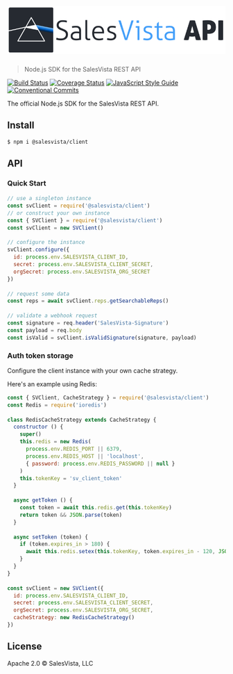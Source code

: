 # ![@salesvista/client](logo.png)

> Node.js SDK for the SalesVista REST API

[![Build Status](https://travis-ci.com/SalesVista/api-client-node.svg?branch=master)](https://travis-ci.com/SalesVista/api-client-node)
[![Coverage Status](https://coveralls.io/repos/github/SalesVista/api-client-node/badge.svg?branch=master)](https://coveralls.io/github/SalesVista/api-client-node?branch=master)
[![JavaScript Style Guide](https://img.shields.io/badge/code_style-standard-brightgreen.svg)](https://standardjs.com)
[![Conventional Commits](https://img.shields.io/badge/Conventional%20Commits-1.0.0-yellow.svg)](https://conventionalcommits.org)

The official Node.js SDK for the SalesVista REST API.

## Install

```console
$ npm i @salesvista/client
```

## API

### Quick Start

```js
// use a singleton instance
const svClient = require('@salesvista/client')
// or construct your own instance
const { SVClient } = require('@salesvista/client')
const svClient = new SVClient()

// configure the instance
svClient.configure({
  id: process.env.SALESVISTA_CLIENT_ID,
  secret: process.env.SALESVISTA_CLIENT_SECRET,
  orgSecret: process.env.SALESVISTA_ORG_SECRET
})

// request some data
const reps = await svClient.reps.getSearchableReps()

// validate a webhook request
const signature = req.header('SalesVista-Signature')
const payload = req.body
const isValid = svClient.isValidSignature(signature, payload)
```

### Auth token storage

Configure the client instance with your own cache strategy.

Here's an example using Redis:

```js
const { SVClient, CacheStrategy } = require('@salesvista/client')
const Redis = require('ioredis')

class RedisCacheStrategy extends CacheStrategy {
  constructor () {
    super()
    this.redis = new Redis(
      process.env.REDIS_PORT || 6379,
      process.env.REDIS_HOST || 'localhost',
      { password: process.env.REDIS_PASSWORD || null }
    )
    this.tokenKey = 'sv_client_token'
  }

  async getToken () {
    const token = await this.redis.get(this.tokenKey)
    return token && JSON.parse(token)
  }

  async setToken (token) {
    if (token.expires_in > 180) {
      await this.redis.setex(this.tokenKey, token.expires_in - 120, JSON.stringify(token))
    }
  }
}

const svClient = new SVClient({
  id: process.env.SALESVISTA_CLIENT_ID,
  secret: process.env.SALESVISTA_CLIENT_SECRET,
  orgSecret: process.env.SALESVISTA_ORG_SECRET,
  cacheStrategy: new RedisCacheStrategy()
})
```

## License

Apache 2.0 © SalesVista, LLC
